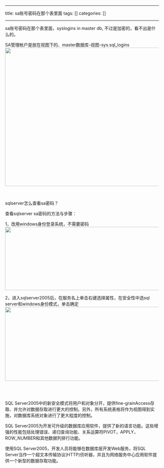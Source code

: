 
--- 
title:  sa账号密码在那个表里面 
tags: []
categories: [] 

---
sa账号密码在那个表里面，syslogins in master db, 不过是加密的，看不出是什么的。

SA管理帐户是放在视图下的、master数据库-视图-sys.sql_logins<img alt="" height="452" src="https://img-blog.csdnimg.cn/3dbf1dc87ca04e3bb92e3704e81bff3a.png" width="969">

 

sqlserver怎么查看sa密码？

查看sqlserver sa密码的方法与步骤：

1，改用windows身份登录系统，不需要密码<img alt="" height="207" src="https://img-blog.csdnimg.cn/892102ca70f34639a75d13eeb3c8a7fa.png" width="519">

2，进入sqlserver2005后，在服务名上单击右键选择属性，在安全性中选sql server和windows身份模式，单击确定<img alt="" height="242" src="https://img-blog.csdnimg.cn/4901f87eb89e443db712e329faa9eba9.png" width="520"> 

 

SQL Server2005中的新安全模式将用户和对象分开，提供fine-grainAccess存取、并允许对数据存取进行更大的控制。另外，所有系统表格将作为视图得到实施，对数据库系统对象进行了更大程度的控制。

SQL Server2005为开发可升级的数据库应用软件，提供了新的语言功能。这些增强的性能包括处理错误、递归查询功能、关系运算符PIVOT，APPLY，ROW_NUMBER和其他数据列排行功能。

使用SQL Server2005，开发人员将能够在数据库层开发Web服务，将SQL Server当作一个超文本传输协议(HTTP)侦听器，并且为网络服务中心应用软件提供一个新型的数据存取功能。  
